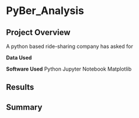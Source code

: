 # PyBer_Analysis #

## **Project Overview** ##

A python based ride-sharing company has asked for 

**Data Used**

**Software Used**
Python
Jupyter Notebook
Matplotlib

## **Results** ##


## **Summary** ##
